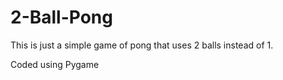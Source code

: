 # 2-Ball-Pong

This is just a simple game of pong that uses 2 balls instead of 1.

Coded using Pygame
